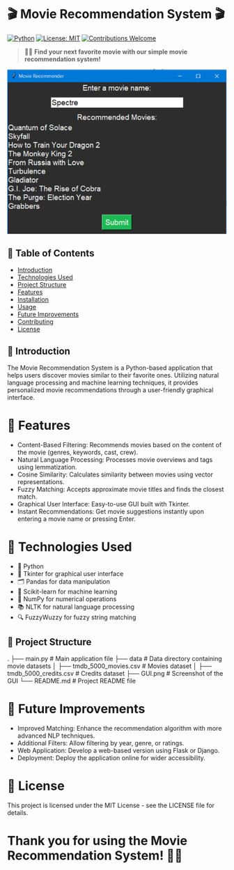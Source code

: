 # 🎬 Movie Recommendation System 🎬

[![Python](https://img.shields.io/badge/Python-3.x-blue.svg?logo=python&style=for-the-badge)](https://www.python.org/)
[![License: MIT](https://img.shields.io/badge/License-MIT-green.svg?style=for-the-badge)](https://opensource.org/licenses/MIT)
[![Contributions Welcome](https://img.shields.io/badge/contributions-welcome-brightgreen.svg?style=for-the-badge)](CONTRIBUTING.md)

> 🦸‍♂️ **Find your next favorite movie with our simple movie recommendation system!**

![Movie Recommendation Banner](GUI.png)

## 📖 Table of Contents

- [Introduction](#-introduction)
- [Technologies Used](#-technologies-used)
- [Project Structure](#-project-structure)
- [Features](#-features)
- [Installation](#-installation)
- [Usage](#-usage)
- [Future Improvements](#-future-improvements)
- [Contributing](#-contributing)
- [License](#-license)

## 🧠 Introduction

The Movie Recommendation System is a Python-based application that helps users discover movies similar to their favorite ones. Utilizing natural language processing and machine learning techniques, it provides personalized movie recommendations through a user-friendly graphical interface.

# 🌟 Features

- Content-Based Filtering: Recommends movies based on the content of the movie (genres, keywords, cast, crew).
- Natural Language Processing: Processes movie overviews and tags using lemmatization.
- Cosine Similarity: Calculates similarity between movies using vector representations.
- Fuzzy Matching: Accepts approximate movie titles and finds the closest match.
- Graphical User Interface: Easy-to-use GUI built with Tkinter.
- Instant Recommendations: Get movie suggestions instantly upon entering a movie name or pressing Enter.

# 🚀 Technologies Used

- 🐍 Python
- 🎨 Tkinter for graphical user interface
- 🗂 Pandas for data manipulation
- 🧠 Scikit-learn for machine learning
- 🔢 NumPy for numerical operations
- 📚 NLTK for natural language processing
- 🔍 FuzzyWuzzy for fuzzy string matching

## 📂 Project Structure

.
├── main.py # Main application file
├── data # Data directory containing movie datasets
│ ├── tmdb_5000_movies.csv # Movies dataset
│ ├── tmdb_5000_credits.csv # Credits dataset
├── GUI.png # Screenshot of the GUI
└── README.md # Project README file

# 🔮 Future Improvements

- Improved Matching: Enhance the recommendation algorithm with more advanced NLP techniques.
- Additional Filters: Allow filtering by year, genre, or ratings.
- Web Application: Develop a web-based version using Flask or Django.
- Deployment: Deploy the application online for wider accessibility.

# 📄 License

This project is licensed under the MIT License - see the LICENSE file for details.

# Thank you for using the Movie Recommendation System! 🎥🍿
